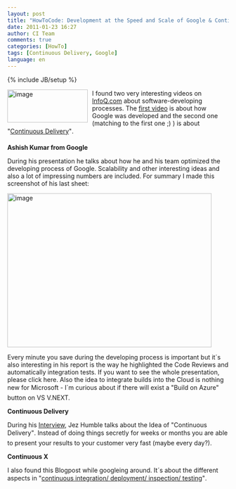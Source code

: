 ```yaml
---
layout: post
title: "HowToCode: Development at the Speed and Scale of Google & Continuous Delivery/X"
date: 2011-01-23 16:27
author: CI Team
comments: true
categories: [HowTo]
tags: [Continuous Delivery, Google]
language: en
---
```

{% include JB/setup %}

  <p align="left"><img style="background-image: none; border-bottom: 0px; border-left: 0px; margin: 0px 10px 10px 0px; padding-left: 0px; padding-right: 0px; border-top: 0px; border-right: 0px; padding-top: 0px" title="image" border="0" alt="image" align="left" src="{{BASE_PATH}}/assets/wp-images-de/image_thumb320.png" width="183" height="75" />I found two very interesting videos on <a href="http://www.infoq.com/">InfoQ.com</a> about software-developing processes. The <a href="http://www.infoq.com/presentations/Development-at-Google">first video</a> is about how Google was developed and the second one (matching to the first one ;) ) is about "<a href="http://www.infoq.com/interviews/jez-humble-continuous-del">Continuous Delivery</a>".</p>  <!--more-->  <p><b>Ashish Kumar from Google</b></p>  
  <p>During his presentation he talks about how he and his team optimized the developing process of Google. Scalability and other interesting ideas and also a lot of impressing numbers are included. For summary I made this screenshot of his last sheet:</p>  <p><img style="background-image: none; border-bottom: 0px; border-left: 0px; padding-left: 0px; padding-right: 0px; border-top: 0px; border-right: 0px; padding-top: 0px" title="image" border="0" alt="image" src="{{BASE_PATH}}/assets/wp-images-de/image_thumb321.png" width="465" height="350" /></p>  <p>Every minute you save during the developing process is important but it´s also interesting in his report is the way he highlighted the Code Reviews and automatically integration tests. If you want to see the whole presentation, please click here. Also the idea to integrate builds into the Cloud is nothing new for Microsoft - I´m curious about if there will exist a "Build on Azure" button on VS V.NEXT.</p>  <p><b>Continuous Delivery</b></p>  
  <p>During his <a href="http://www.infoq.com/interviews/jez-humble-continuous-del">Interview</a>, Jez Humble talks about the Idea of "Continuous Delivery". Instead of doing things secretly for weeks or months you are able to present your results to your customer very fast (maybe every day?). </p>  <p><b>Continuous X</b></p>  
  <p>I also found this Blogpost while googleing around. It´s about the different aspects in "<a href="http://blog.agafonov.net.ua/post/2010/12/02/Continuous-Integration-and-build-engineering-in-Microsoft-NET.aspx">continuous integration/ deployment/ inspection/ testing</a>".</p>
